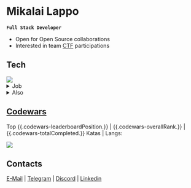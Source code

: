 # Mikalai Lappo 

**`Full Stack Developer`**

- Open for Open Source collaborations
- Interested in team <a href="https://ctftime.org/team/252084" target="_blank">CTF</a> participations

## Tech

<img src="https://skillicons.dev/icons?i=ts" />

<details>
  <summary>Job</summary>

  - React, Next.js, Redux-toolkit, Apollo, Figma, TailwindCSS, SCSS
  
  - Express.js, Nest.js, RestAPI, GraphQL, Prisma, PostgreSQL, MongoDB, Jest
    
  - Linux, Nginx, Git(lab|hub) CI, Docker
</details>


<details>
  <summary>Also</summary>
  
  - I rewrite old niche websites in T3-Stack (soon to be listed)
  
  - Sometimes, I'm into goofy awkward gamedev, mostly using Phaser

  - Programming languages I'm also practicing: Python, Golang, Java, Scala, Haskell

</details>

## <a href="https://codewars.com/users/MikalaiLappo" target="_blank">Codewars</a>
Top {{.codewars-leaderboardPosition.}} | {{.codewars-overallRank.}} | {{.codewars-totalCompleted.}} Katas | Langs:

<img src="https://skillicons.dev/icons?i={{.codewars-topLanguages.}}" />

## Contacts

<a href="mailto:mikalailappo@yandex.by" target="_blank">E-Mail</a> | <a href="https://t.me/MikalaiLappo" target="_blank">Telegram</a> | <a href="https://discord.com/users/1121401379349610556" target="_blank">Discord</a> | <a href="https://www.linkedin.com/in/mikalailappo/" target="_blank">Linkedin</a>
